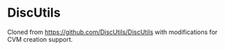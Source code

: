 # DiscUtils
Cloned from <https://github.com/DiscUtils/DiscUtils> with modifications for CVM creation support.